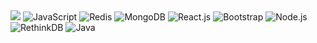 <img src="https://github-readme-stats.vercel.app/api/wakatime?username=GhostSlayer"/>

<span>
  <img src="https://img.shields.io/badge/Javascript-EFD81D?style=for-the-badge&logo=javascript&logoColor=black" alt="JavaScript" title="JavaScript" />
  <img src="https://img.shields.io/badge/Redis-D92B21?style=for-the-badge&logo=redis&logoColor=white" alt="Redis" title="Redis" />
  <img src="https://img.shields.io/badge/mongodb-53AB4D?style=for-the-badge&logo=mongodb&logoColor=white" alt="MongoDB" title="MongoDB" />
  <img src="https://img.shields.io/badge/react.js-black?style=for-the-badge&logo=react&logoColor=61DBFB" alt="React.js" title="React.js" />
  <img src="https://img.shields.io/badge/bootstrap-8813FC?style=for-the-badge&logo=bootstrap&logoColor=white" alt="Bootstrap" title="Bootstrap" />
  <img src="https://img.shields.io/badge/node.js-73BB52?style=for-the-badge&logo=node.js&logoColor=white" alt="Node.js" title="Node.js" />
  <img src="https://img.shields.io/badge/rethinkdb-1E4C5A?style=for-the-badge" alt="RethinkDB" title="RethinkDB" />
  <img src="https://img.shields.io/badge/java-007396?style=for-the-badge&logo=java&logoColor=white" alt="Java" title="Java" />
</span>
